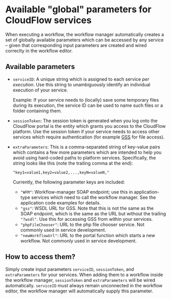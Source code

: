 # Available "global" parameters for CloudFlow services
When executing a workflow, the workflow manager automatically creates a set of
globally available parameters which can be accessed by any service – given that
corresponding input parameters are created and wired correclty in the workflow
editor.

## Available parameters
* `serviceID`: A unique string which is assigned to each service *per execution*.
  Use this string to unambiguously identify an individual execution of your
  service.

  Example: If your service needs to (locally) save some temporary files during
  its execution, the service ID can be used to name such files or a folder
  containing them.

* `sessionToken`: The session token is generated when you log onto the CloudFlow
  portal is the entity which grants you access to the CloudFlow platform. Use
  the session token if your service needs to access other services which require
  authentication (for example [GSS](../infrastructure_overview/storage.md) for 
  file access).

* `extraParameters`: This is a comma-separated string of key-value pairs which
  contains a few more parameters which are intended to help you avoid using
  hard-coded paths to platform services. Specifically, the string looks like
  this (note the trailing comma at the end):
  ```
  "key1=value1,key2=value2,...,keyN=valueN,"
  ```
  Currently, the following parameter keys are included:
  * `"WFM"`: Workflow-manager SOAP endpoint; use this in application-type 
    services which need to call the workflow manager. See the application code
    examples for details.
  * `"gss"`: WSDL URL for GSS. Note that this is not the same as the SOAP 
    endpoint, which is the same as the URL but without the trailing `"?wsdl"`.
    Use this for accessing GSS from within your services.
  * `"phpFileChooser"`: URL to the php file chooser service. Not commonly used
    in service development.
  * `"newWorkflowUrl"`: URL to the portal function which starts a new workflow.
    Not commonly used in service development.

## How to access them?
Simply create input parameters `serviceID`, `sessionToken`, and `extraParameters`
for your services. When adding them to a workflow inside the workflow manager,
`sessionToken` and `extraParameters` will be wired automatically. `serviceID`
must always remain unconnected in the workflow editor, the workflow manager will
automatically supply this parameter.